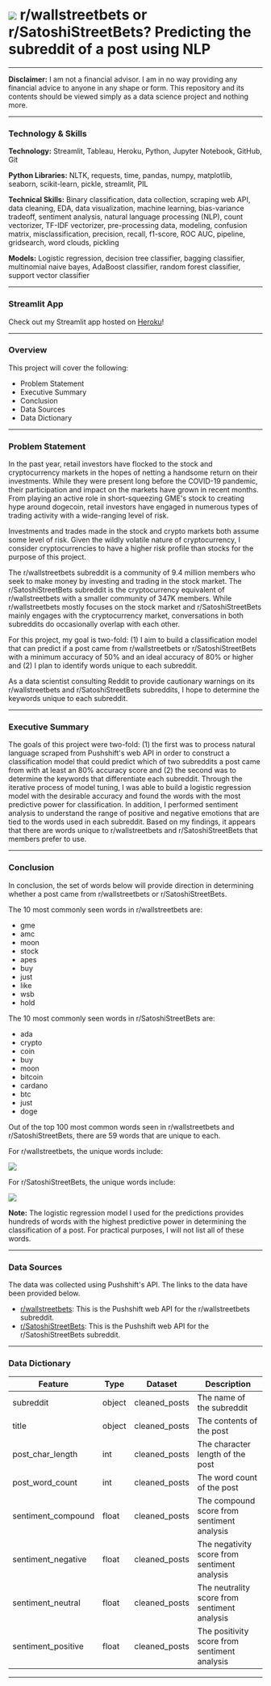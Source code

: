 # ![](https://ga-dash.s3.amazonaws.com/production/assets/logo-9f88ae6c9c3871690e33280fcf557f33.png) r/wallstreetbets or r/SatoshiStreetBets? Predicting the subreddit of a post using NLP

---

**Disclaimer:** I am not a financial advisor. I am in no way providing any financial advice to anyone in any shape or form. This repository and its contents should be viewed simply as a data science project and nothing more.

---

### Technology & Skills

**Technology:** Streamlit, Tableau, Heroku, Python, Jupyter Notebook, GitHub, Git

**Python Libraries:** NLTK, requests, time, pandas, numpy, matplotlib, seaborn, scikit-learn, pickle, streamlit, PIL

**Technical Skills:** Binary classification, data collection, scraping web API, data cleaning, EDA, data visualization, machine learning, bias-variance tradeoff, sentiment analysis, natural language processing (NLP), count vectorizer, TF-IDF vectorizer, pre-processing data, modeling, confusion matrix, misclassification, precision, recall, f1-score, ROC AUC, pipeline, gridsearch, word clouds, pickling

**Models:** Logistic regression, decision tree classifier, bagging classifier, multinomial naive bayes, AdaBoost classifier, random forest classifier, support vector classifier

---

### Streamlit App

Check out my Streamlit app hosted on [Heroku](https://risk-tolerance.herokuapp.com/)!

---

### Overview

This project will cover the following:
- Problem Statement
- Executive Summary
- Conclusion
- Data Sources
- Data Dictionary

---

### Problem Statement

In the past year, retail investors have flocked to the stock and cryptocurrency markets in the hopes of netting a handsome return on their investments. While they were present long before the COVID-19 pandemic, their participation and impact on the markets have grown in recent months. From playing an active role in short-squeezing GME's stock to creating hype around dogecoin, retail investors have engaged in numerous types of trading activity with a wide-ranging level of risk.

Investments and trades made in the stock and crypto markets both assume some level of risk. Given the wildly volatile nature of cryptocurrency, I consider cryptocurrencies to have a higher risk profile than stocks for the purpose of this project.

The r/wallstreetbets subreddit is a community of 9.4 million members who seek to make money by investing and trading in the stock market. The r/SatoshiStreetBets subreddit is the cryptocurrency equivalent of r/wallstreetbets with a smaller community of 347K members. While r/wallstreetbets mostly focuses on the stock market and r/SatoshiStreetBets mainly engages with the cryptocurrency market, conversations in both subreddits do occasionally overlap with each other.

For this project, my goal is two-fold: (1) I aim to build a classification model that can predict if a post came from r/wallstreetbets or r/SatoshiStreetBets with a minimum accuracy of 50% and an ideal accuracy of 80% or higher and (2) I plan to identify words unique to each subreddit.

As a data scientist consulting Reddit to provide cautionary warnings on its r/wallstreetbets and r/SatoshiStreetBets subreddits, I hope to determine the keywords unique to each subreddit.

---

### Executive Summary

The goals of this project were two-fold: (1) the first was to process natural language scraped from Pushshift's web API in order to construct a classification model that could predict which of two subreddits a post came from with at least an 80% accuracy score and (2) the second was to determine the keywords that differentiate each subreddit. Through the iterative process of model tuning, I was able to build a logistic regression model with the desirable accuracy and found the words with the most predictive power for classification. In addition, I performed sentiment analysis to understand the range of positive and negative emotions that are tied to the words used in each subreddit. Based on my findings, it appears that there are words unique to r/wallstreetbets and r/SatoshiStreetBets that members prefer to use.

---

### Conclusion

In conclusion, the set of words below will provide direction in determining whether a post came from r/wallstreetbets or r/SatoshiStreetBets.

The 10 most commonly seen words in r/wallstreetbets are:
- gme
- amc
- moon
- stock
- apes
- buy
- just
- like
- wsb
- hold

The 10 most commonly seen words in r/SatoshiStreetBets are:
- ada
- crypto
- coin
- buy
- moon
- bitcoin
- cardano
- btc
- just
- doge

Out of the top 100 most common words seen in r/wallstreetbets and r/SatoshiStreetBets, there are 59 words that are unique to each.

For r/wallstreetbets, the unique words include:

![](https://github.com/choiseun/risk-tolerance/blob/master/images/wsb_word_cloud.png)

For r/SatoshiStreetBets, the unique words include:

![](https://github.com/choiseun/risk-tolerance/blob/master/images/ssb_word_cloud.png)

**Note:** The logistic regression model I used for the predictions provides hundreds of words with the highest predictive power in determining the classification of a post. For practical purposes, I will not list all of these words.

---

### Data Sources

The data was collected using Pushshift's API. The links to the data have been provided below.

- [r/wallstreetbets](https://api.pushshift.io/reddit/search/submission?subreddit=wallstreetbets): This is the Pushshift web API for the r/wallstreetbets subreddit.
- [r/SatoshiStreetBets](https://api.pushshift.io/reddit/search/submission?subreddit=SatoshiStreetBets): This is the Pushshift web API for the r/SatoshiStreetBets subreddit.

---

### Data Dictionary

|Feature|Type|Dataset|Description|
|---|---|---|---|
|subreddit|object|cleaned_posts|The name of the subreddit|
|title|object|cleaned_posts|The contents of the post|
|post_char_length|int|cleaned_posts|The character length of the post|
|post_word_count|int|cleaned_posts|The word count of the post|
|sentiment_compound|float|cleaned_posts|The compound score from sentiment analysis|
|sentiment_negative|float|cleaned_posts|The negativity score from sentiment analysis|
|sentiment_neutral|float|cleaned_posts|The neutrality score from sentiment analysis|
|sentiment_positive|float|cleaned_posts|The positivity score from sentiment analysis|

---
